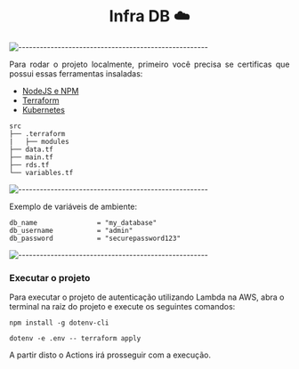 <h1 align="center"> Infra DB ☁️</h1>

![-----------------------------------------------------](https://raw.githubusercontent.com/andreasbm/readme/master/assets/lines/rainbow.png)

<p align="justify">
  Para rodar o projeto localmente, primeiro você precisa se certificas que possui essas ferramentas insaladas:
</p>

* [NodeJS e NPM](https://nodejs.org/en)
* [Terraform](https://www.terraform.io/)
* [Kubernetes](https://kubernetes.io/pt-br/)

```
src
├── .terraform
|   ├── modules
├── data.tf
├── main.tf
├── rds.tf
└── variables.tf
```

![-----------------------------------------------------](https://raw.githubusercontent.com/andreasbm/readme/master/assets/lines/rainbow.png)
<p align="justify">
  Exemplo de variáveis de ambiente:
</p>

```
db_name               = "my_database"
db_username           = "admin"
db_password           = "securepassword123"
```
![-----------------------------------------------------](https://raw.githubusercontent.com/andreasbm/readme/master/assets/lines/rainbow.png)
<h3>Executar o projeto</h3>
<p>Para executar o projeto de autenticação utilizando Lambda na AWS, abra o terminal na raiz do projeto e execute os seguintes comandos:</p>

```
npm install -g dotenv-cli
```
```
dotenv -e .env -- terraform apply
```
<p>A partir disto o Actions irá prosseguir com a execução.</p>
